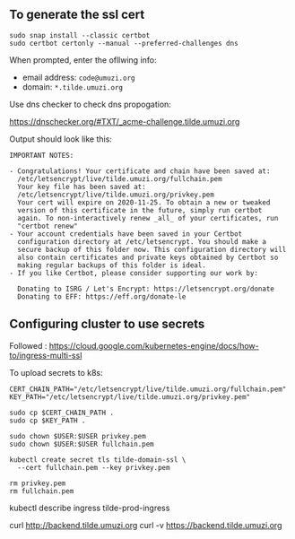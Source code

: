 ## To generate the ssl cert

```
sudo snap install --classic certbot
sudo certbot certonly --manual --preferred-challenges dns
```

When prompted, enter the ofllwing info:

- email address: `code@umuzi.org`
- domain: `*.tilde.umuzi.org`

Use dns checker to check dns propogation:

https://dnschecker.org/#TXT/_acme-challenge.tilde.umuzi.org

Output should look like this:

```
IMPORTANT NOTES:

- Congratulations! Your certificate and chain have been saved at:
  /etc/letsencrypt/live/tilde.umuzi.org/fullchain.pem
  Your key file has been saved at:
  /etc/letsencrypt/live/tilde.umuzi.org/privkey.pem
  Your cert will expire on 2020-11-25. To obtain a new or tweaked
  version of this certificate in the future, simply run certbot
  again. To non-interactively renew _all_ of your certificates, run
  "certbot renew"
- Your account credentials have been saved in your Certbot
  configuration directory at /etc/letsencrypt. You should make a
  secure backup of this folder now. This configuration directory will
  also contain certificates and private keys obtained by Certbot so
  making regular backups of this folder is ideal.
- If you like Certbot, please consider supporting our work by:

  Donating to ISRG / Let's Encrypt: https://letsencrypt.org/donate
  Donating to EFF: https://eff.org/donate-le
```

## Configuring cluster to use secrets

Followed : https://cloud.google.com/kubernetes-engine/docs/how-to/ingress-multi-ssl

To upload secrets to k8s:

```
CERT_CHAIN_PATH="/etc/letsencrypt/live/tilde.umuzi.org/fullchain.pem"
KEY_PATH="/etc/letsencrypt/live/tilde.umuzi.org/privkey.pem"

sudo cp $CERT_CHAIN_PATH .
sudo cp $KEY_PATH .

sudo chown $USER:$USER privkey.pem
sudo chown $USER:$USER fullchain.pem

kubectl create secret tls tilde-domain-ssl \
  --cert fullchain.pem --key privkey.pem

rm privkey.pem
rm fullchain.pem
```

kubectl describe ingress tilde-prod-ingress

curl http://backend.tilde.umuzi.org
curl -v https://backend.tilde.umuzi.org
